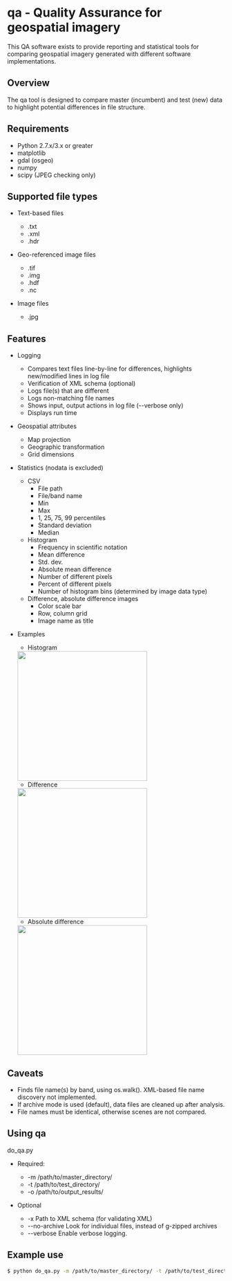 # qa - Quality Assurance for geospatial imagery
This QA software exists to provide reporting and statistical tools for comparing geospatial imagery generated with different software implementations.

## Overview
The qa tool is designed to compare master (incumbent) and test (new) data to highlight potential differences in file structure. 

## Requirements
* Python 2.7.x/3.x or greater
* matplotlib
* gdal (osgeo)
* numpy
* scipy (JPEG checking only)

## Supported file types
* Text-based files
  * .txt
  * .xml
  * .hdr

* Geo-referenced image files
  * .tif
  * .img
  * .hdf
  * .nc

* Image files
  * .jpg

## Features
* Logging
  * Compares text files line-by-line for differences, highlights new/modified lines in log file
  * Verification of XML schema (optional)
  * Logs file(s) that are different
  * Logs non-matching file names
  * Shows input, output actions in log file (--verbose only)
  * Displays run time

* Geospatial attributes
  * Map projection
  * Geographic transformation
  * Grid dimensions

* Statistics (nodata is excluded)
  * CSV
    * File path
    * File/band name
    * Min
    * Max
    * 1, 25, 75, 99 percentiles
    * Standard deviation
    * Median
  * Histogram
    * Frequency in scientific notation
    * Mean difference
    * Std. dev.
    * Absolute mean difference
    * Number of different pixels
    * Percent of different pixels
    * Number of histogram bins (determined by image data type)
  * Difference, absolute difference images
    * Color scale bar
    * Row, column grid
    * Image name as title

* Examples
  * Histogram
  
  <img src="https://github.com/stevefoga/landsat-tools/raw/master/qa/assets/LC08_L1TP_047027_20131014_20170117_01_T1_sr_band3.img_diff_0_hist.png" width="300">

  * Difference
  
  <img src="https://github.com/stevefoga/landsat-tools/raw/master/qa/assets/LC08_L1TP_047027_20131014_20170117_01_T1_sr_band3.img_diff_0.png" width="300">

  * Absolute difference
  
  <img src="https://github.com/stevefoga/landsat-tools/raw/master/qa/assets/LC08_L1TP_047027_20131014_20170117_01_T1_sr_band3.img_abs_diff_0.png" width="300">


## Caveats
* Finds file name(s) by band, using os.walk(). XML-based file name discovery not implemented.
* If archive mode is used (default), data files are cleaned up after analysis.
* File names must be identical, otherwise scenes are not compared.

## Using qa
do_qa.py 
  
  * Required:
    * -m /path/to/master_directory/
    * -t /path/to/test_directory/
    * -o /path/to/output_results/
  
  * Optional
    * -x Path to XML schema (for validating XML)
    * --no-archive Look for individual files, instead of g-zipped archives
    * --verbose Enable verbose logging.

## Example use
```bash
$ python do_qa.py -m /path/to/master_directory/ -t /path/to/test_directory/ -o /path/to/output_results/ --verbose
```

